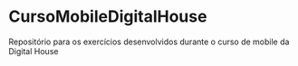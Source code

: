 # CursoMobileDigitalHouse
Repositório para os exercícios desenvolvidos durante o curso de mobile da Digital House
